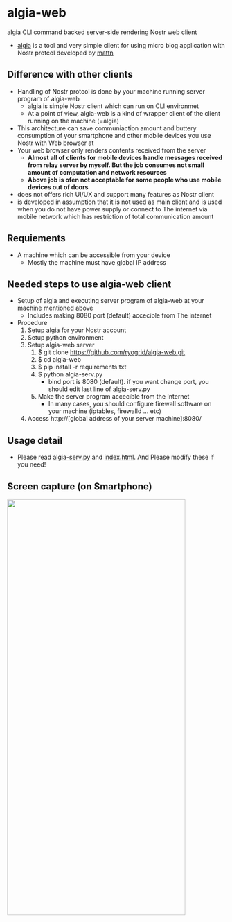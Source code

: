 # algia-web
algia CLI command backed server-side rendering Nostr web client

- [algia](https://github.com/mattn/algia) is a tool and very simple client for using micro blog application with Nostr protcol developed by [mattn](https://github.com/mattn)

## Difference with other clients
- Handling of Nostr protcol is done by your machine running server program of algia-web
  - algia is simple Nostr client which can run on CLI environmet
  - At a point of view, algia-web is a kind of wrapper client of the client running on the machine (=algia)
- This architecture can save communiaction amount and buttery consumption of your smartphone and other mobile devices you use Nostr with Web browser at
- Your web browser only renders contents received from the server
  - **Almost all of clients for mobile devices handle messages received from relay server by myself. But the job consumes not small amount of computation and network resources**
  - **Above job is ofen not acceptable for some people who use mobile devices out of doors**
- does not offers rich UI/UX and support many features as Nostr client
- is developed in assumption that it is not used as main client and is used when you do not have power supply or connect to The internet via mobile network which has restriction of total communication amount

## Requiements 
- A machine which can be accessible from your device
  - Mostly the machine must have global IP address

## Needed steps to use algia-web client
- Setup of algia and executing server program of algia-web at your machine mentioned above
  - Includes making 8080 port (default) accecible from The internet
- Procedure
  1. Setup [algia](https://github.com/mattn/algia) for your Nostr account
  1. Setup python environment
  1. Setup algia-web server
     1. $ git clone https://github.com/ryogrid/algia-web.git
     1. $ cd algia-web
     1. $ pip install -r requirements.txt
     1. $ python algia-serv.py
        - bind port is 8080 (default). if you want change port, you should edit last line of algia-serv.py
     1. Make the server program accecible from the Internet
        - In many cases, you should configure firewall software on your machine (iptables, firewalld ... etc)
  1. Access http://[global address of your server machine]:8080/
## Usage detail
- Please read [algia-serv.py](https://github.com/ryogrid/algia-web/blob/main/algia-serv.py) and [index.html](https://github.com/ryogrid/algia-web/blob/main/templates/index.html). And Please modify these if you need!

## Screen capture (on Smartphone)
<img src="https://user-images.githubusercontent.com/24614/220607489-c1256934-1b7d-4a75-83b3-861b8d05be32.png"  width="411px" height="960px">
